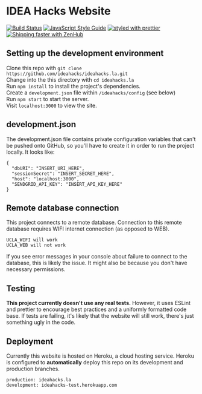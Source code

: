 # IDEA Hacks Website
[![Build Status](https://travis-ci.org/ideahacks/ideahacks.la.svg?branch=development)](https://travis-ci.org/ideahacks/ideahacks.la)
[![JavaScript Style Guide](https://img.shields.io/badge/code_style-standard-brightgreen.svg)](https://standardjs.com)
[![styled with prettier](https://img.shields.io/badge/styled_with-prettier-ff69b4.svg)](https://github.com/prettier/prettier)
[![Shipping faster with ZenHub](https://raw.githubusercontent.com/ZenHubIO/support/master/zenhub-badge.png)](https://zenhub.com)


## Setting up the development environment
Clone this repo with `git clone https://github.com/ideahacks/ideahacks.la.git`  
Change into the this directory with `cd ideahacks.la`  
Run `npm install` to install the project's dependencies.  
Create a `development.json` file within `/ideahacks/config` (see below)  
Run `npm start` to start the server.  
Visit `localhost:3000` to view the site.

## development.json
The development.json file contains private configuration variables that can't
be pushed onto GitHub, so you'll have to create it in order to run the project
locally. It looks like:

```
{
  "dbURI": "INSERT_URI_HERE",
  "sessionSecret": "INSERT_SECRET_HERE",
  "host": "localhost:3000",
  "SENDGRID_API_KEY": "INSERT_API_KEY_HERE"
}
```

## Remote database connection
This project connects to a remote database. Connection to this remote database
requires WIFI internet connection (as opposed to WEB).

```
UCLA_WIFI will work  
UCLA_WEB will not work
```

If you see error messages in your console about failure to connect to the database, this is likely the issue. It might also be because you don't have
necessary permissions.

## Testing
**This project currently doesn't use any real tests.** However, it uses ESLint and
prettier to encourage best practices and a uniformly formatted code base. If tests
are failing, it's likely that the website will still work, there's just something
ugly in the code.

## Deployment
Currently this website is hosted on Heroku, a cloud hosting service. Heroku
is configured to **automatically** deploy this repo on its development and production
branches.

```
production: ideahacks.la
development: ideahacks-test.herokuapp.com
```

